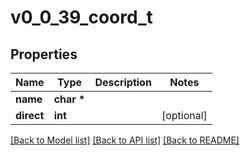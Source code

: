 # v0_0_39_coord_t

## Properties
Name | Type | Description | Notes
------------ | ------------- | ------------- | -------------
**name** | **char \*** |  | 
**direct** | **int** |  | [optional] 

[[Back to Model list]](../README.md#documentation-for-models) [[Back to API list]](../README.md#documentation-for-api-endpoints) [[Back to README]](../README.md)



